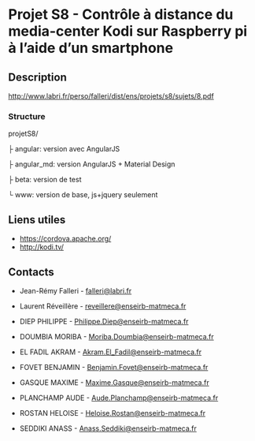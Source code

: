 # Projet S8 - Contrôle à distance du media-center Kodi sur Raspberry pi à l’aide d’un smartphone

## Description

http://www.labri.fr/perso/falleri/dist/ens/projets/s8/sujets/8.pdf

### Structure

projetS8/

 ├ angular: version avec AngularJS

 ├ angular_md: version AngularJS + Material Design

 ├ beta: version de test

 └ www: version de base, js+jquery seulement

## Liens utiles

* <https://cordova.apache.org/>
* <http://kodi.tv/>

## Contacts

* Jean-Rémy Falleri - <falleri@labri.fr>
* Laurent Réveillère - <reveillere@enseirb-matmeca.fr>

* DIEP PHILIPPE - <Philippe.Diep@enseirb-matmeca.fr>
* DOUMBIA MORIBA - <Moriba.Doumbia@enseirb-matmeca.fr>
* EL FADIL AKRAM - <Akram.El_Fadil@enseirb-matmeca.fr>
* FOVET BENJAMIN - <Benjamin.Fovet@enseirb-matmeca.fr>
* GASQUE MAXIME - <Maxime.Gasque@enseirb-matmeca.fr>
* PLANCHAMP AUDE - <Aude.Planchamp@enseirb-matmeca.fr>
* ROSTAN HELOISE - <Heloise.Rostan@enseirb-matmeca.fr>
* SEDDIKI ANASS - <Anass.Seddiki@enseirb-matmeca.fr>
